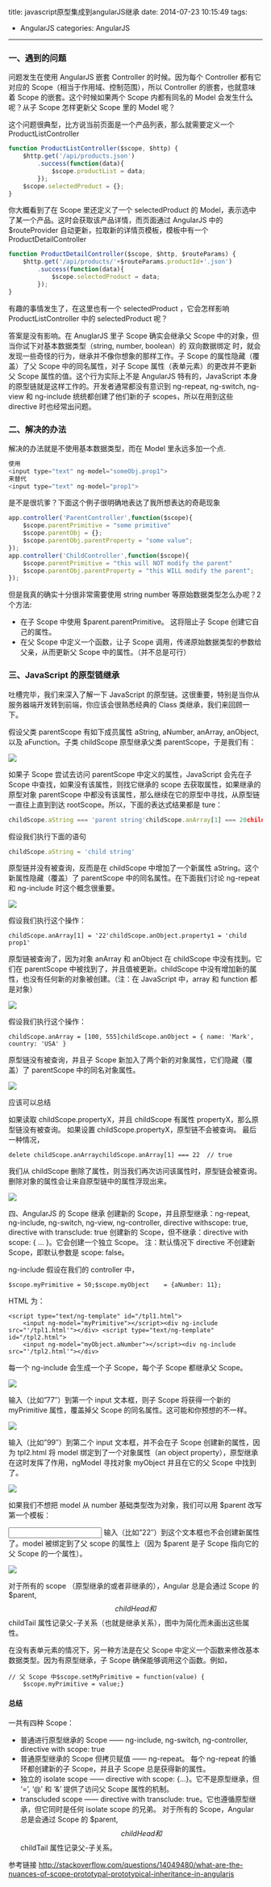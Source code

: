 title: javascript原型集成到angularJS继承
date: 2014-07-23 10:15:49
tags: 
- AngularJS
categories: AngularJS
---

### 一、遇到的问题
问题发生在使用 AngularJS 嵌套 Controller 的时候。因为每个 Controller 都有它对应的 Scope（相当于作用域、控制范围），所以 Controller 的嵌套，也就意味着 Scope 的嵌套。这个时候如果两个 Scope 内都有同名的 Model 会发生什么呢？从子 Scope 怎样更新父 Scope 里的 Model 呢？

这个问题很典型，比方说当前页面是一个产品列表，那么就需要定义一个 ProductListController

<!-- more -->

```javascript
function ProductListController($scope, $http) {
    $http.get('/api/products.json')
        .success(function(data){
            $scope.productList = data;
        });
    $scope.selectedProduct = {};
}
```
你大概看到了在 Scope 里还定义了一个 selectedProduct 的 Model，表示选中了某一个产品。这时会获取该产品详情，而页面通过 AngularJS 中的 $routeProvider 自动更新，拉取新的详情页模板，模板中有一个 ProductDetailController

```javascript
function ProductDetailController($scope, $http, $routeParams) {
    $http.get('/api/products/'+$routeParams.productId+'.json')
        .success(function(data){
            $scope.selectedProduct = data;
        });
}
```
有趣的事情发生了，在这里也有一个 selectedProduct ，它会怎样影响 ProductListController 中的 selectedProduct 呢？

答案是没有影响。在 AnuglarJS 里子 Scope 确实会继承父 Scope 中的对象，但当你试下对基本数据类型（string, number, boolean）的 双向数据绑定 时，就会发现一些奇怪的行为，继承并不像你想象的那样工作。子 Scope 的属性隐藏（覆盖）了父 Scope 中的同名属性，对子 Scope 属性（表单元素）的更改并不更新父 Scope 属性的值。这个行为实际上不是 AngularJS 特有的，JavaScript 本身的原型链就是这样工作的。开发者通常都没有意识到 ng-repeat, ng-switch, ng-view 和 ng-include 统统都创建了他们新的子 scopes，所以在用到这些 directive 时也经常出问题。

### 二、解决的办法
解决的办法就是不使用基本数据类型，而在 Model 里永远多加一个点.

```javascript
使用
<input type="text" ng-model="someObj.prop1">
来替代
<input type="text" ng-model="prop1">
```
是不是很坑爹？下面这个例子很明确地表达了我所想表达的奇葩现象

```javascript
app.controller('ParentController',function($scope){
    $scope.parentPrimitive = "some primitive"
    $scope.parentObj = {};
    $scope.parentObj.parentProperty = "some value";
});
app.controller('ChildController',function($scope){
    $scope.parentPrimitive = "this will NOT modify the parent"
    $scope.parentObj.parentProperty = "this WILL modify the parent";
});
```

但是我真的确实十分很非常需要使用 string number 等原始数据类型怎么办呢？2 个方法:

* 在子 Scope 中使用 $parent.parentPrimitive。 这将阻止子 Scope 创建它自己的属性。
* 在父 Scope 中定义一个函数，让子 Scope 调用，传递原始数据类型的参数给父亲，从而更新父 Scope 中的属性。（并不总是可行）

### 三、JavaScript 的原型链继承
吐槽完毕，我们来深入了解一下 JavaScript 的原型链。这很重要，特别是当你从服务器端开发转到前端，你应该会很熟悉经典的 Class 类继承，我们来回顾一下。

假设父类 parentScope 有如下成员属性 aString, aNumber, anArray, anObject, 以及 aFunction。子类 childScope 原型继承父类 parentScope，于是我们有：

![](/images/angularjs/angularjs1.png)

如果子 Scope 尝试去访问 parentScope 中定义的属性，JavaScript 会先在子 Scope 中查找，如果没有该属性，则找它继承的 scope 去获取属性，如果继承的原型对象 parentScope 中都没有该属性，那么继续在它的原型中寻找，从原型链一直往上直到到达 rootScope。所以，下面的表达式结果都是 ture：

```javascript
childScope.aString === 'parent string'childScope.anArray[1] === 20childScope.anObject.property1 === 'parent prop1'childScope.aFunction() === 'parent output'

```
假设我们执行下面的语句

```javascript
childScope.aString = 'child string'
```
原型链并没有被查询，反而是在 childScope 中增加了一个新属性 aString。这个新属性隐藏（覆盖）了 parentScope 中的同名属性。在下面我们讨论 ng-repeat 和 ng-include 时这个概念很重要。

![](/images/angularjs/angularjs2.png)


假设我们执行这个操作：

```javacsript 
childScope.anArray[1] = '22'childScope.anObject.property1 = 'child prop1'
```
原型链被查询了，因为对象 anArray 和 anObject 在 childScope 中没有找到。它们在 parentScope 中被找到了，并且值被更新。childScope 中没有增加新的属性，也没有任何新的对象被创建。（注：在 JavaScript 中，array 和 function 都是对象）

![](/images/angularjs/angularjs3.png)


假设我们执行这个操作：

```javacsript 
childScope.anArray = [100, 555]childScope.anObject = { name: 'Mark', country: 'USA' }
```
原型链没有被查询，并且子 Scope 新加入了两个新的对象属性，它们隐藏（覆盖）了 parentScope 中的同名对象属性。

![](/images/angularjs/angularjs4.png)

应该可以总结

如果读取 childScope.propertyX，并且 childScope 有属性 propertyX，那么原型链没有被查询。
如果设置 childScope.propertyX，原型链不会被查询。
最后一种情况，

```javacsript 
delete childScope.anArraychildScope.anArray[1] === 22  // true
```
我们从 childScope 删除了属性，则当我们再次访问该属性时，原型链会被查询。删除对象的属性会让来自原型链中的属性浮现出来。

![](/images/angularjs/angularjs5.png)

四、AngularJS 的 Scope 继承
创建新的 Scope，并且原型继承：ng-repeat, ng-include, ng-switch, ng-view, ng-controller, directive withscope: true, directive with transclude: true
创建新的 Scope，但不继承：directive with scope: { ... }。它会创建一个独立 Scope。
注：默认情况下 directive 不创建新 Scope，即默认参数是 scope: false。

ng-include
假设在我们的 controller 中，

```javacsript 
$scope.myPrimitive = 50;$scope.myObject    = {aNumber: 11};
```
HTML 为：

```javacsript 
<script type="text/ng-template" id="/tpl1.html">
    <input ng-model="myPrimitive"></script><div ng-include src="'/tpl1.html'"></div> <script type="text/ng-template" id="/tpl2.html">
    <input ng-model="myObject.aNumber"></script><div ng-include src="'/tpl2.html'"></div>
```
每一个 ng-include 会生成一个子 Scope，每个子 Scope 都继承父 Scope。

![](/images/angularjs/angularjs6.png)

输入（比如”77″）到第一个 input 文本框，则子 Scope 将获得一个新的 myPrimitive 属性，覆盖掉父 Scope 的同名属性。这可能和你预想的不一样。

![](/images/angularjs/angularjs7.png)

输入（比如”99″）到第二个 input 文本框，并不会在子 Scope 创建新的属性，因为 tpl2.html 将 model 绑定到了一个对象属性（an object property），原型继承在这时发挥了作用，ngModel 寻找对象 myObject 并且在它的父 Scope 中找到了。

![](/images/angularjs/angularjs8.png)

如果我们不想把 model 从 number 基础类型改为对象，我们可以用 $parent 改写第一个模板：

<input ng-model="$parent.myPrimitive">
输入（比如”22″）到这个文本框也不会创建新属性了。model 被绑定到了父 scope 的属性上（因为 $parent 是子 Scope 指向它的父 Scope 的一个属性）。

![](/images/angularjs/angularjs9.png)

对于所有的 scope （原型继承的或者非继承的），Angular 总是会通过 Scope 的 $parent, $$childHead 和 $$childTail 属性记录父-子关系（也就是继承关系），图中为简化而未画出这些属性。

在没有表单元素的情况下，另一种方法是在父 Scope 中定义一个函数来修改基本数据类型。因为有原型继承，子 Scope 确保能够调用这个函数。例如，

```javacsript 
// 父 Scope 中$scope.setMyPrimitive = function(value) {
    $scope.myPrimitive = value;}
```

#### 总结
一共有四种 Scope：

* 普通进行原型继承的 Scope —— ng-include, ng-switch, ng-controller, directive with scope: true
* 普通原型继承的 Scope 但拷贝赋值 —— ng-repeat。 每个 ng-repeat 的循环都创建新的子 Scope，并且子 Scope 总是获得新的属性。
* 独立的 isolate scope —— directive with scope: {...}。它不是原型继承，但 ‘=’, ‘@’ 和 ‘&’ 提供了访问父 Scope 属性的机制。
* transcluded scope —— directive with transclude: true。它也遵循原型继承，但它同时是任何 isolate scope 的兄弟。
对于所有的 Scope，Angular 总是会通过 Scope 的 $parent, $$childHead 和 $$childTail 属性记录父-子关系。

参考链接
http://stackoverflow.com/questions/14049480/what-are-the-nuances-of-scope-prototypal-prototypical-inheritance-in-angularjs